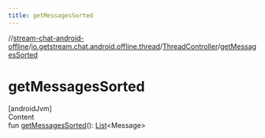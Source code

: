```yaml
---
title: getMessagesSorted
---
```

//[stream-chat-android-offline](../../../index.md)/[io.getstream.chat.android.offline.thread](../index.md)/[ThreadController](index.md)/[getMessagesSorted](getMessagesSorted.md)



# getMessagesSorted  
[androidJvm]  
Content  
fun [getMessagesSorted](getMessagesSorted.md)(): [List](https://kotlinlang.org/api/latest/jvm/stdlib/kotlin.collections/-list/index.html)&lt;Message&gt;  



